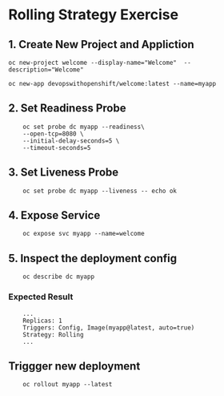 # Rolling Strategy Exercise

## 1. Create New Project and Appliction

    oc new-project welcome --display-name="Welcome"  --description="Welcome"

    oc new-app devopswithopenshift/welcome:latest --name=myapp

## 2. Set Readiness Probe

        oc set probe dc myapp --readiness\
        --open-tcp=8080 \
        --initial-delay-seconds=5 \
        --timeout-seconds=5

## 3. Set Liveness Probe

        oc set probe dc myapp --liveness -- echo ok

## 4. Expose Service

        oc expose svc myapp --name=welcome

## 5. Inspect the deployment config

        oc describe dc myapp

### Expected Result

        ...
        Replicas: 1
        Triggers: Config, Image(myapp@latest, auto=true)
        Strategy: Rolling
        ...

## Triggger new deployment

        oc rollout myapp --latest


